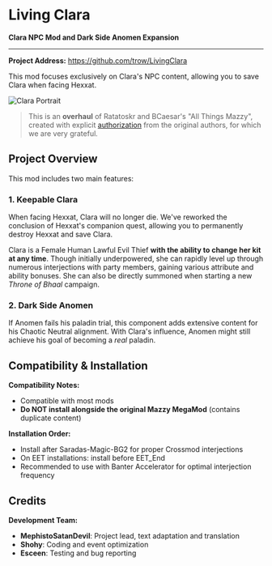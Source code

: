 # Living Clara
**Clara NPC Mod and Dark Side Anomen Expansion**

---

**Project Address:** https://github.com/trow/LivingClara

This mod focuses exclusively on Clara's NPC content, allowing you to save Clara when facing Hexxat.

![Clara Portrait](https://static.wikia.nocookie.net/baldursgategame/images/5/5f/Clara_OHHEX_Portrait_BG2EE.png)

> This is an **overhaul** of Ratatoskr and BCaesar's "All Things Mazzy", created with explicit [authorization](https://forums.beamdog.com/discussion/71473/_/p46) from the original authors, for which we are very grateful.

## Project Overview

This mod includes two main features:

### 1. Keepable Clara
When facing Hexxat, Clara will no longer die. We've reworked the conclusion of Hexxat's companion quest, allowing you to permanently destroy Hexxat and save Clara.

Clara is a Female Human Lawful Evil Thief **with the ability to change her kit at any time**. Though initially underpowered, she can rapidly level up through numerous interjections with party members, gaining various attribute and ability bonuses. She can also be directly summoned when starting a new *Throne of Bhaal* campaign.

### 2. Dark Side Anomen
If Anomen fails his paladin trial, this component adds extensive content for his Chaotic Neutral alignment. With Clara's influence, Anomen might still achieve his goal of becoming a *real* paladin.

## Compatibility & Installation

**Compatibility Notes:**
- Compatible with most mods
- **Do NOT install alongside the original Mazzy MegaMod** (contains duplicate content)

**Installation Order:**
- Install after Saradas-Magic-BG2 for proper Crossmod interjections
- On EET installations: install before EET_End
- Recommended to use with Banter Accelerator for optimal interjection frequency

## Credits

**Development Team:**
- **MephistoSatanDevil**: Project lead, text adaptation and translation
- **Shohy**: Coding and event optimization  
- **Esceen**: Testing and bug reporting